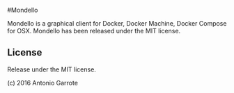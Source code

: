 #Mondello

Mondello is a graphical client for Docker, Docker Machine, Docker Compose for OSX.
Mondello has been released under the MIT license.

## License

Release under the MIT license.

(c) 2016 Antonio Garrote
